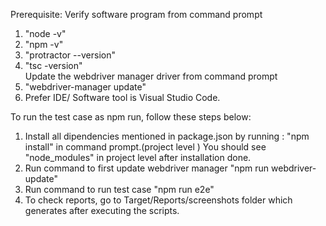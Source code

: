 Prerequisite:
Verify software program from command prompt 
1. "node -v"               
2. "npm -v"                
3. "protractor --version"  
4. "tsc -version"          
Update the webdriver manager driver from command prompt
5. "webdriver-manager update"
6. Prefer IDE/ Software tool is Visual Studio Code.


To run the test case as npm run, follow these steps below:
1.  Install all dipendencies mentioned in package.json by running :
    "npm install" in command prompt.(project level )
    You should see "node_modules" in project level after installation done.
2.  Run command to first update webdriver manager
    "npm run webdriver-update"
3.  Run command to run test case
    "npm run e2e"
4.  To check reports, go to Target/Reports/screenshots folder which generates after executing the scripts.
